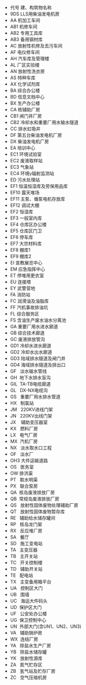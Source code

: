- 代号	建、构筑物名称
- 9DS	LLS用柴油发电机房
- AA	机加工车间
- AB1	机修车间
- AB2	专用工具库
- AB3	备用钢材库
- AC	放射性机修及去污车间
- AF	电仪修车间
- AH	汽车库及管理楼
- AL	厂区实验楼
- AN	放射性洗衣房
- AS	特种车库
- AX	化学试剂库
- BA	综合办公楼
- BD	信息文档中心
- BX	生产办公楼
- CA	核辅助厂房
- CB1	闸门井厂房
- CB2	冷却水和重要厂用水输水隧道
- CC	排水虹吸井
- DF	第五台柴油发电机厂房
- DX	柴油发电机厂房
- EA	培训中心
- EC1	环境试验室
- EC2	废液取样站
- EC3	气象站
- EC4	环境γ辐射监测站
- ED	污水处理站
- EF1	恒温恒湿库及劳保用品库
- EF10	露天堆场
- EF11	主泵、循泵电机存放库
- EF12	调试大棚
- EF2	恒湿库
- EF3	一般室内库
- EF4	仓库区办公楼
- EF5	仓库区门卫
- EF6	停车库
- EF7	大宗材料库
- EF8	棚库1
- EF9	棚库2
- EI	宣教展览中心
- EM	应急指挥中心
- ET	停堆用更衣室
- EU	连接塔
- EY	武警营地
- FA	消防站
- FC	润滑油及油脂库
- FF	汽机事故排油坑
- FL	综合服务区
- FS	含油生产废水油水分离池
- GA	重要厂用水进水廊道
- GB	综合技术廊道
- GC	废液排放管沟
- GD1	冷却水进水廊道
- GD2 冷却水出水廊道
- GD3 陆域排水隧道及闸门井
- GD4 海域排水隧道及排出口
- GF   淡水输水管线
- GH  地下水排水盲沟
- GIL  TA-TB电缆廊道
- GL   DX-NX电缆沟
- GS   重要厂用水排水管道
- HX   制氯站
- JM   220KV进线门架
- JN   220KV出线门架
- JX    辅助变压器室
- KX   燃料厂房
- LX   电气厂房
- MX  汽机厂房
- NX   淡水取水口工程
- OF   淡水厂
- OH3 大件运输道路
- OS   医务室
- OW 排洪渠
- PT   取水明渠
- PX   联合泵房
- QA  核岛废液排放厂房
- QB  常规岛废液排放厂房
- QS   放射性固体废物处理辅助厂房
- QT   放射性固体废物暂存库
- RE   辅助给水储存罐间
- RP   核岛龙门架
- RX   反应堆厂房
- SA   餐厅
- SD   施工变电站
- TA   主变压器
- TB   主开关站
- TC   开关控制楼
- TD   辅助开关站
- TE   配电站
- TX   主变备用箱平台
- UA   控制区大门
- UB   围墙
- UC   海运大件码头
- UD  保护区大门
- UF   公安处办公楼
- UG  保卫控制中心
- UN  外部大门(含UN1、UN2、UN3)
- VA   辅助锅炉房
- WX  连结厂房
- YA   除盐水生产厂房
- YB   除盐水储存罐
- YK   放射性源库
- ZA   氮气贮存区
- ZB   氢气站及贮存厂房
- ZC   空气压缩机房